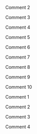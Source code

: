 
Comment 2

Comment 3

Comment 4

Comment 5

Comment 6

Comment 7

Comment 8

Comment 9

Comment 10

Comment 1

Comment 2

Comment 3

Comment 4

